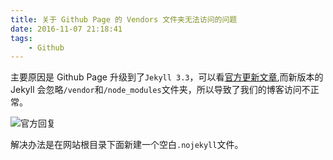 ```yaml
---
title: 关于 Github Page 的 Vendors 文件夹无法访问的问题
date: 2016-11-07 21:18:41
tags: 
    - Github
---
```


主要原因是 Github Page 升级到了`Jekyll 3.3`，可以看[官方更新文章](https://github.com/blog/2277-what-s-new-in-github-pages-with-jekyll-3-3),而新版本的 Jekyll 会忽略`/vendor`和`/node_modules`文件夹，所以导致了我们的博客访问不正常。

![官方回复](/images/gitpage-vendor.png)

解决办法是在网站根目录下面新建一个空白`.nojekyll`文件。
